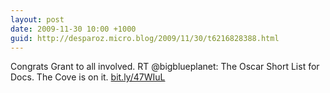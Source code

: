 ```yaml
---
layout: post
date: 2009-11-30 10:00 +1000
guid: http://desparoz.micro.blog/2009/11/30/t6216828388.html
---
```

Congrats Grant to all involved. RT @bigblueplanet: The Oscar Short List for Docs.  The Cove is on it.  [bit.ly/47WIuL](http://bit.ly/47WIuL)
